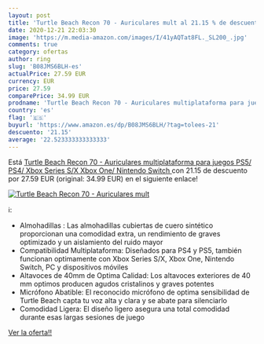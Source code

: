 ```yaml
---
layout: post
title: 'Turtle Beach Recon 70 - Auriculares mult al 21.15 % de descuento'
date: 2020-12-21 22:03:30
image: 'https://m.media-amazon.com/images/I/41yAQTat8FL._SL200_.jpg'
comments: true
category: ofertas
author: ring
slug: 'B08JMS6BLH-es'
actualPrice: 27.59 EUR
currency: EUR
price: 27.59
comparePrice: 34.99 EUR
prodname: 'Turtle Beach Recon 70 - Auriculares multiplataforma para juegos  PS5/ PS4/ Xbox Series S/X  Xbox One/ Nintendo Switch '
country: 'es'
flag: '🇪🇸'
buyurl: 'https://www.amazon.es/dp/B08JMS6BLH/?tag=tolees-21'
descuento: '21.15'
average: '22.523333333333333'
---
```


Está [Turtle Beach Recon 70 - Auriculares multiplataforma para juegos  PS5/ PS4/ Xbox Series S/X  Xbox One/ Nintendo Switch ](https://www.amazon.es/dp/B08JMS6BLH/?tag=tolees-21) con 21.15 de descuento por 27.59 EUR (original: 34.99 EUR) en el siguiente enlace!

[![Turtle Beach Recon 70 - Auriculares mult](https://m.media-amazon.com/images/I/41yAQTat8FL._SL200_.jpg)](https://www.amazon.es/dp/B08JMS6BLH/?tag=tolees-21)

ℹ️:

- Almohadillas : Las almohadillas cubiertas de cuero sintético proporcionan una comodidad extra, un rendimiento de graves optimizado y un aislamiento del ruido mayor
- Compatibilidad Multiplataforma: Diseñados para PS4 y PS5, también funcionan optimamente con Xbox Series S/X, Xbox One, Nintendo Switch, PC y dispositivos móviles
- Altavoces de 40mm de Optima Calidad: Los altavoces exteriores de 40 mm optimos producen agudos cristalinos y graves potentes
- Micrófono Abatible: El reconocido micrófono de optima sensibilidad de Turtle Beach capta tu voz alta y clara y se abate para silenciarlo
- Comodidad Ligera: El diseño ligero asegura una total comodidad durante esas largas sesiones de juego

[Ver la oferta!!](https://www.amazon.es/dp/B08JMS6BLH/?tag=tolees-21)
